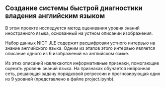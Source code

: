 ## Создание системы быстрой диагностики владения английским языком

В этом проекте исследуется метод оценивания уровня знаний иностранного языка, основанный на устном описании изображения.  

Набор данных NICT JLE содержит расшифровки устного интервью на знание английского языка. Одним из этапов этого интервью является описание одного из 6 изображений на английском языке.

Из этих описаний извлекаются информативные признаки, помогающие оценить уровень знаний языка. На признаках обучается нейронная сеть, решающая задачу порядковой регрессии и прогнозирующая один из 9 уровней (представлено в файле project.ipynb).

